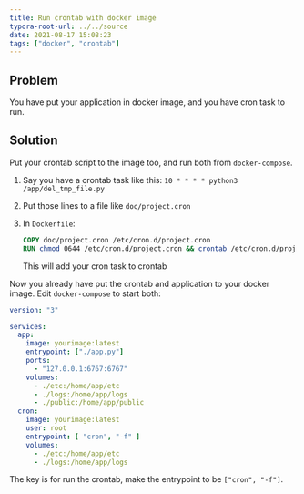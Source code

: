 ```yaml
---
title: Run crontab with docker image
typora-root-url: ../../source
date: 2021-08-17 15:08:23
tags: ["docker", "crontab"]
---
```




## Problem

You have put your application in docker image, and you have cron task to run.



## Solution

Put your crontab script to the image too, and run both from `docker-compose`.

1. Say you have a crontab task like this: `10 * * * * python3 /app/del_tmp_file.py`

2. Put those lines to a file like `doc/project.cron`

3. In `Dockerfile`:

   ```dockerfile
   COPY doc/project.cron /etc/cron.d/project.cron
   RUN chmod 0644 /etc/cron.d/project.cron && crontab /etc/cron.d/project.cron
   ```

   This will add your cron task to crontab

Now you already have put the crontab and application to your docker image. Edit `docker-compose` to start both:

```yaml
version: "3"

services:
  app:
    image: yourimage:latest
    entrypoint: ["./app.py"]
    ports:
      - "127.0.0.1:6767:6767"
    volumes:
      - ./etc:/home/app/etc
      - ./logs:/home/app/logs
      - ./public:/home/app/public
  cron:
    image: yourimage:latest
    user: root
    entrypoint: [ "cron", "-f" ]
    volumes:
      - ./etc:/home/app/etc
      - ./logs:/home/app/logs
```

The key is for run the crontab, make the entrypoint to be `["cron", "-f"]`.

